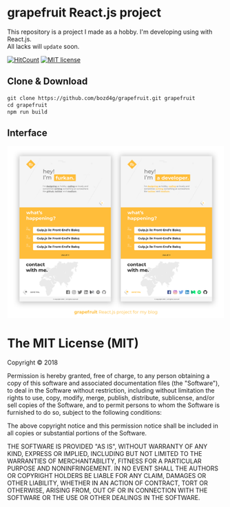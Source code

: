 # grapefruit React.js project
This repository is a project I made as a hobby. I'm developing using with React.js.<br/>
All lacks will `update` soon.

[![HitCount](http://hits.dwyl.io/bozd4g/grapefruit.svg)](http://hits.dwyl.io/bozd4g/grapefruit)
[![MIT license](https://img.shields.io/badge/License-MIT-blue.svg)](https://bozd4g.mit-license.org/)

## Clone & Download
``` 
git clone https://github.com/bozd4g/grapefruit.git grapefruit
cd grapefruit
npm run build
```

## Interface

![interface](https://github.com/bozd4g/grapefruit/blob/master/images/interface.jpg)


The MIT License (MIT)
=====================

Copyright © 2018

Permission is hereby granted, free of charge, to any person obtaining a copy of this software and associated documentation files (the "Software"), to deal in the Software without restriction, including without limitation the rights to use, copy, modify, merge, publish, distribute, sublicense, and/or sell copies of the Software, and to permit persons to whom the Software is furnished to do so, subject to the following conditions:

The above copyright notice and this permission notice shall be included in all copies or substantial portions of the Software.

THE SOFTWARE IS PROVIDED "AS IS", WITHOUT WARRANTY OF ANY KIND, EXPRESS OR IMPLIED, INCLUDING BUT NOT LIMITED TO THE WARRANTIES OF MERCHANTABILITY, FITNESS FOR A PARTICULAR PURPOSE AND NONINFRINGEMENT. IN NO EVENT SHALL THE AUTHORS OR COPYRIGHT HOLDERS BE LIABLE FOR ANY CLAIM, DAMAGES OR OTHER LIABILITY, WHETHER IN AN ACTION OF CONTRACT, TORT OR OTHERWISE, ARISING FROM, OUT OF OR IN CONNECTION WITH THE SOFTWARE OR THE USE OR OTHER DEALINGS IN THE SOFTWARE.
